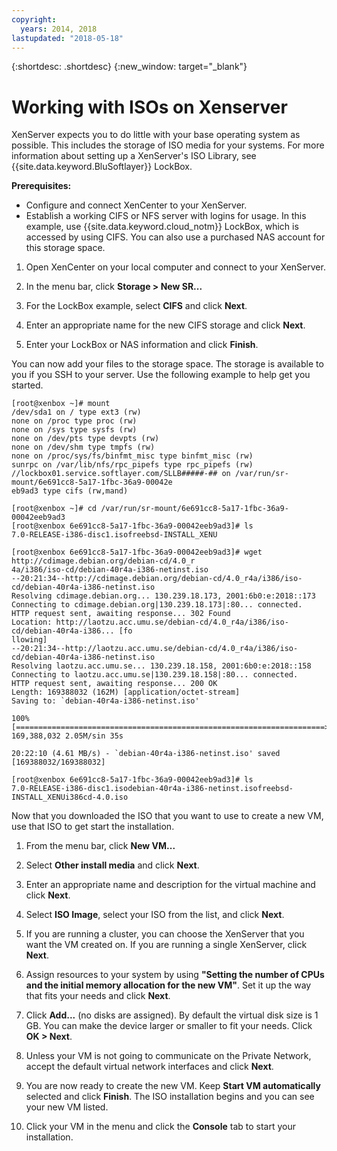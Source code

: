 ```yaml
---
copyright:
  years: 2014, 2018
lastupdated: "2018-05-18"
---
```

{:shortdesc: .shortdesc}
{:new_window: target="_blank"}

# Working with ISOs on Xenserver

XenServer expects you to do little with your base operating system as possible. This includes the storage of ISO media for your systems. For more information about setting up a XenServer's ISO Library, see {{site.data.keyword.BluSoftlayer}} LockBox.

**Prerequisites:**

* Configure and connect XenCenter to your XenServer.
* Establish a working CIFS or NFS server with logins for usage. In this example, use {{site.data.keyword.cloud_notm}} LockBox, which is accessed by using CIFS. You can also use a purchased NAS account for this storage space.

1. Open XenCenter on your local computer and connect to your XenServer.

2. In the menu bar, click **Storage > New SR...**

3. For the LockBox example, select **CIFS** and click **Next**.

4. Enter an appropriate name for the new CIFS storage and click **Next**.

5. Enter your LockBox or NAS information and click **Finish**.

You can now add your files to the storage space. The storage is available to you if you SSH to your server. Use the following example to help get you started.

```
[root@xenbox ~]# mount
/dev/sda1 on / type ext3 (rw)
none on /proc type proc (rw)
none on /sys type sysfs (rw)
none on /dev/pts type devpts (rw)
none on /dev/shm type tmpfs (rw)
none on /proc/sys/fs/binfmt_misc type binfmt_misc (rw)
sunrpc on /var/lib/nfs/rpc_pipefs type rpc_pipefs (rw)
//lockbox01.service.softlayer.com/SLLB#####-## on /var/run/sr-mount/6e691cc8-5a17-1fbc-36a9-00042e
eb9ad3 type cifs (rw,mand)
```

```
[root@xenbox ~]# cd /var/run/sr-mount/6e691cc8-5a17-1fbc-36a9-00042eeb9ad3
[root@xenbox 6e691cc8-5a17-1fbc-36a9-00042eeb9ad3]# ls
7.0-RELEASE-i386-disc1.isofreebsd-INSTALL_XENU
```

```
[root@xenbox 6e691cc8-5a17-1fbc-36a9-00042eeb9ad3]# wget http://cdimage.debian.org/debian-cd/4.0_r
4a/i386/iso-cd/debian-40r4a-i386-netinst.iso
--20:21:34--http://cdimage.debian.org/debian-cd/4.0_r4a/i386/iso-cd/debian-40r4a-i386-netinst.iso
Resolving cdimage.debian.org... 130.239.18.173, 2001:6b0:e:2018::173
Connecting to cdimage.debian.org|130.239.18.173|:80... connected.
HTTP request sent, awaiting response... 302 Found
Location: http://laotzu.acc.umu.se/debian-cd/4.0_r4a/i386/iso-cd/debian-40r4a-i386... [fo
llowing]
--20:21:34--http://laotzu.acc.umu.se/debian-cd/4.0_r4a/i386/iso-cd/debian-40r4a-i386-netinst.iso
Resolving laotzu.acc.umu.se... 130.239.18.158, 2001:6b0:e:2018::158
Connecting to laotzu.acc.umu.se|130.239.18.158|:80... connected.
HTTP request sent, awaiting response... 200 OK
Length: 169388032 (162M) [application/octet-stream]
Saving to: `debian-40r4a-i386-netinst.iso'

100%[=====================================================================>] 169,388,032 2.05M/sin 35s

20:22:10 (4.61 MB/s) - `debian-40r4a-i386-netinst.iso' saved [169388032/169388032]

[root@xenbox 6e691cc8-5a17-1fbc-36a9-00042eeb9ad3]# ls
7.0-RELEASE-i386-disc1.isodebian-40r4a-i386-netinst.isofreebsd-INSTALL_XENUi386cd-4.0.iso
```

Now that you downloaded the ISO that you want to use to create a new VM, use that ISO to get start the installation.

1. From the menu bar, click **New VM...**

2. Select **Other install media** <!-- should be "Other installation media. UI needs updated.--> and click **Next**.

3. Enter an appropriate name and description for the virtual machine and click **Next**. 

4. Select **ISO Image**, select your ISO from the list, and click **Next**.

5. If you are running a cluster, you can choose the XenServer that you want the VM created on. If you are running a single XenServer, click **Next**.

6. Assign resources to your system by using **"Setting the number of CPUs and the initial memory allocation for the new VM"**. Set it up the way that fits your needs and click **Next**.

7. Click **Add...** (no disks are assigned). By default the virtual disk size is 1 GB. You can make the device larger or smaller to fit your needs. Click **OK > Next**.

8. Unless your VM is not going to communicate on the Private Network, accept the default virtual network interfaces and click **Next**.

9. You are now ready to create the new VM. Keep **Start VM automatically** selected and click **Finish**. The ISO installation begins and you can see your new VM listed.

10. Click your VM in the menu and click the **Console** tab to start your installation.


